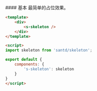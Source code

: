 <text lang="cn">
#### 基本
最简单的占位效果。
</text>

```html
<template>
    <div>
        <s-skeleton />
    </div>
</template>

<script>
import skeleton from 'santd/skeleton';

export default {
    components: {
        's-skeleton': skeleton
    }
}
</script>
```
